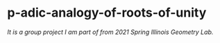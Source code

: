 # p-adic-analogy-of-roots-of-unity
*It is a group project I am part of from 2021 Spring Illinois Geometry Lab.*
